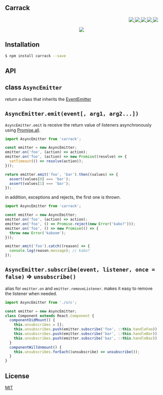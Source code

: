 Carrack
---

<p align="right">
  <a href="https://npmjs.org/package/carrack">
    <img src="https://img.shields.io/npm/v/carrack.svg?style=flat-square">
  </a>
  <a href="https://travis-ci.org/59naga/carrack">
    <img src="http://img.shields.io/travis/59naga/carrack.svg?style=flat-square">
  </a>
  <a href="https://codeclimate.com/github/59naga/carrack/coverage">
    <img src="https://img.shields.io/codeclimate/github/59naga/carrack.svg?style=flat-square">
  </a>
  <a href="https://codeclimate.com/github/59naga/carrack">
    <img src="https://img.shields.io/codeclimate/coverage/github/59naga/carrack.svg?style=flat-square">
  </a>
  <a href="https://gemnasium.com/59naga/carrack">
    <img src="https://img.shields.io/gemnasium/59naga/carrack.svg?style=flat-square">
  </a>
</p>

<p align="center">
  <a href="https://saucelabs.com/u/59798">
    <img src="http://soysauce.berabou.me/u/59798/carrack.svg">
  </a>
</p>

Installation
---
```bash
$ npm install carrack --save
```

API
---

class `AsyncEmitter`
---

return a class that inherits the [EventEmitter](https://nodejs.org/api/events.html)

`AsyncEmitter.emit(event[, arg1, arg2...])`
---

`AsyncEmitter.emit` is receive the return value of listeners asynchronously using [Promise.all](http://bluebirdjs.com/docs/api/promise.all.html).

```js
import AsyncEmitter from 'carrack';

const emitter = new AsyncEmitter;
emitter.on('foo', (action) => action);
emitter.on('foo', (action) => new Promise((resolve) => {
  setTimeout(() => resolve(action));
}));

return emitter.emit('foo', 'bar').then((values) => {
  assert(values[0] === 'bar');
  assert(values[1] === 'bar');
});
```

in addition, exceptions and rejects, the first one is thrown.

```js
import AsyncEmitter from 'carrack';

const emitter = new AsyncEmitter;
emitter.on('foo', (action) => action);
emitter.on('foo', () => Promise.reject(new Error('kabo?')));
emitter.on('foo', () => new Promise(() => {
  throw new Error('kaboom');
}));

emitter.emit('foo').catch((reason) => {
  console.log(reason.message); // kabo?
});
```

`AsyncEmitter.subscribe(event, listener, once = false)` => `unsubscribe()`
---
alias for `emitter.on` and `emitter.removeListener`.
makes it easy to remove the listener when needed.

```js
import AsyncEmitter from './src';

const emitter = new AsyncEmitter;
class Component extends React.Component {
  componentDidMount() {
    this.unsubscribes = [];
    this.unsubscribes.push(emitter.subscribe('foo', ::this.handleFoo));
    this.unsubscribes.push(emitter.subscribe('bar', ::this.handleBar));
    this.unsubscribes.push(emitter.subscribe('baz', ::this.handleBaz));
  }
  componentWillUnmount() {
    this.unsubscribes.forEach((unsubscribe) => unsubscribe());
  }
}
```

License
---
[MIT](http://59naga.mit-license.org/)
